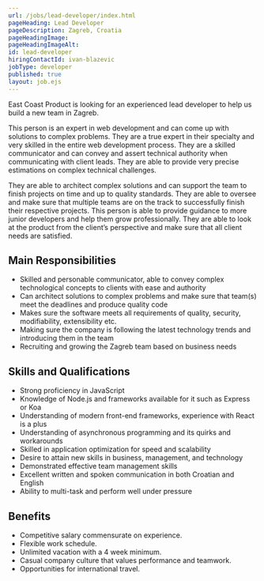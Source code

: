 ```yaml
---
url: /jobs/lead-developer/index.html
pageHeading: Lead Developer
pageDescription: Zagreb, Croatia
pageHeadingImage:
pageHeadingImageAlt:
id: lead-developer
hiringContactId: ivan-blazevic
jobType: developer
published: true
layout: job.ejs
---
```


<p>East Coast Product is looking for an experienced lead developer to help us build a new team in Zagreb.</p>

<p>This person is an expert in web development and can come up with solutions to complex problems. They are a true expert in their specialty and very skilled in the entire web development process. They are a skilled communicator and can convey and assert technical authority when communicating with client leads. They are able to provide very precise estimations on complex technical challenges.</p>

<p>They are able to architect complex solutions and can support the team to finish projects on time and up to quality standards. They are able to oversee and make sure that multiple teams are on the track to successfully finish their respective projects. This person is able to provide guidance to more junior developers and help them grow professionally. They are able to look at the product from the client’s perspective and make sure that all client needs are satisfied.</p>

<h2 class="text-heading-two">Main Responsibilities</h2>

<ul>
  <li>Skilled and personable communicator, able to convey complex technological concepts to clients with ease and authority</li>
  <li>Can architect solutions to complex problems and make sure that team(s) meet the deadlines and produce quality code</li>
  <li>Makes sure the software meets all requirements of quality, security, modifiability, extensibility etc.</li>
  <li>Making sure the company is following the latest technology trends and introducing them in the team</li>
  <li>Recruiting and growing the Zagreb team based on business needs</li>
</ul>

<h2 class="text-heading-two">Skills and Qualifications</h2>

<ul>
  <li>Strong proficiency in JavaScript</li>
  <li>Knowledge of Node.js and frameworks available for it such as Express or Koa</li>
  <li>Understanding of modern front-end frameworks, experience with React is a plus</li>
  <li>Understanding of asynchronous programming and its quirks and workarounds</li>
  <li>Skilled in application optimization for speed and scalability</li>
  <li>Desire to attain new skills in business, management, and technology</li>
  <li>Demonstrated effective team management skills</li>
  <li>Excellent written and spoken communication in both Croatian and English</li>
  <li>Ability to multi-task and perform well under pressure</li>
</ul>

<h2 class="text-heading-two">Benefits</h2>

<ul>
  <li>Competitive salary commensurate on experience.</li>
  <li>Flexible work schedule.</li>
  <li>Unlimited vacation with a 4 week minimum.</li>
  <li>Casual company culture that values performance and teamwork.</li>
  <li>Opportunities for international travel.</li>
</ul>
